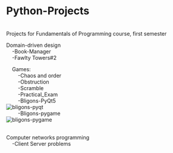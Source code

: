 # Python-Projects
<br/>
Projects for Fundamentals of Programming course, first semester<br/>

Domain-driven design<br/>
 &nbsp;&nbsp;&nbsp;&nbsp;-Book-Manager<br/>
 &nbsp;&nbsp;&nbsp;&nbsp;-Fawlty Towers#2<br/>

   &nbsp;&nbsp;&nbsp;&nbsp;Games:<br/>
    &nbsp;&nbsp;&nbsp;&nbsp;&nbsp;&nbsp;&nbsp;&nbsp;-Chaos and order<br/>
    &nbsp;&nbsp;&nbsp;&nbsp;&nbsp;&nbsp;&nbsp;&nbsp;-Obstruction<br/>
    &nbsp;&nbsp;&nbsp;&nbsp;&nbsp;&nbsp;&nbsp;&nbsp;-Scramble<br/>
    &nbsp;&nbsp;&nbsp;&nbsp;&nbsp;&nbsp;&nbsp;&nbsp;-Practical_Exam<br/>
    &nbsp;&nbsp;&nbsp;&nbsp;&nbsp;&nbsp;&nbsp;&nbsp;-Bligons-PyQt5<br/>
    ![bligons-pyqt](https://user-images.githubusercontent.com/46956225/109344321-3a54a800-7877-11eb-8f48-345e2e9b6485.png)<br>
    &nbsp;&nbsp;&nbsp;&nbsp;&nbsp;&nbsp;&nbsp;&nbsp;-Bligons-pygame<br/>
    ![bligons-pygame](https://user-images.githubusercontent.com/46956225/109344320-39bc1180-7877-11eb-95d5-18933dc877ac.png)<br>

<br/>
Computer networks programming<br/>
&nbsp;&nbsp;&nbsp;&nbsp;-Client Server problems<br/>
